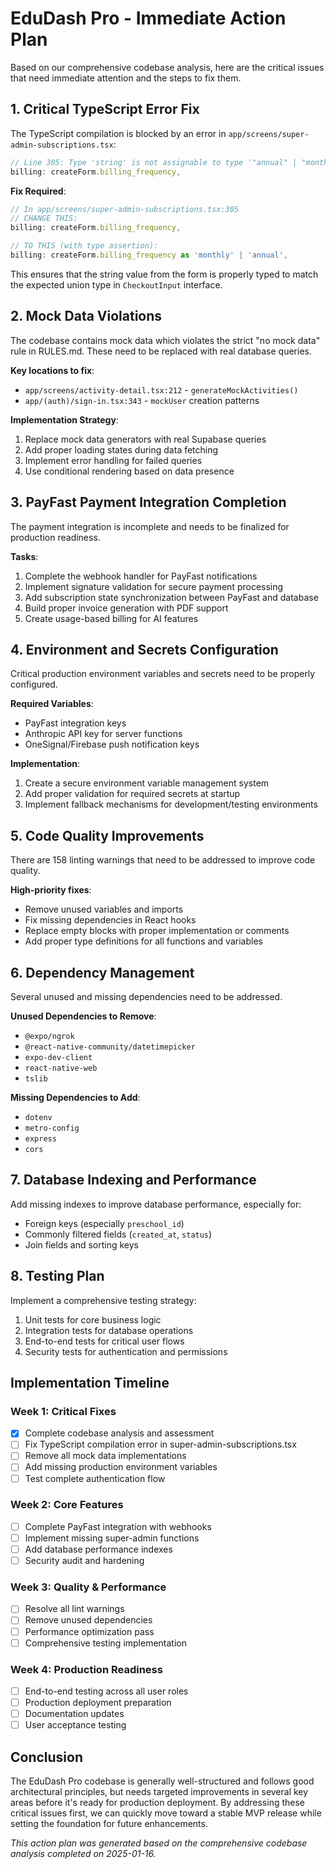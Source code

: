# EduDash Pro - Immediate Action Plan

Based on our comprehensive codebase analysis, here are the critical issues that need immediate attention and the steps to fix them.

## 1. Critical TypeScript Error Fix

The TypeScript compilation is blocked by an error in `app/screens/super-admin-subscriptions.tsx`:

```typescript
// Line 305: Type 'string' is not assignable to type '"annual" | "monthly"'
billing: createForm.billing_frequency,
```

**Fix Required**:

```typescript
// In app/screens/super-admin-subscriptions.tsx:305
// CHANGE THIS:
billing: createForm.billing_frequency,

// TO THIS (with type assertion):
billing: createForm.billing_frequency as 'monthly' | 'annual',
```

This ensures that the string value from the form is properly typed to match the expected union type in `CheckoutInput` interface.

## 2. Mock Data Violations

The codebase contains mock data which violates the strict "no mock data" rule in RULES.md. These need to be replaced with real database queries.

**Key locations to fix**:
- `app/screens/activity-detail.tsx:212` - `generateMockActivities()`
- `app/(auth)/sign-in.tsx:343` - `mockUser` creation patterns

**Implementation Strategy**:
1. Replace mock data generators with real Supabase queries
2. Add proper loading states during data fetching
3. Implement error handling for failed queries
4. Use conditional rendering based on data presence

## 3. PayFast Payment Integration Completion

The payment integration is incomplete and needs to be finalized for production readiness.

**Tasks**:
1. Complete the webhook handler for PayFast notifications
2. Implement signature validation for secure payment processing
3. Add subscription state synchronization between PayFast and database
4. Build proper invoice generation with PDF support
5. Create usage-based billing for AI features

## 4. Environment and Secrets Configuration

Critical production environment variables and secrets need to be properly configured.

**Required Variables**:
- PayFast integration keys
- Anthropic API key for server functions
- OneSignal/Firebase push notification keys

**Implementation**:
1. Create a secure environment variable management system
2. Add proper validation for required secrets at startup
3. Implement fallback mechanisms for development/testing environments

## 5. Code Quality Improvements

There are 158 linting warnings that need to be addressed to improve code quality.

**High-priority fixes**:
- Remove unused variables and imports
- Fix missing dependencies in React hooks
- Replace empty blocks with proper implementation or comments
- Add proper type definitions for all functions and variables

## 6. Dependency Management

Several unused and missing dependencies need to be addressed.

**Unused Dependencies to Remove**:
- `@expo/ngrok`
- `@react-native-community/datetimepicker`
- `expo-dev-client`
- `react-native-web`
- `tslib`

**Missing Dependencies to Add**:
- `dotenv`
- `metro-config`
- `express`
- `cors`

## 7. Database Indexing and Performance

Add missing indexes to improve database performance, especially for:
- Foreign keys (especially `preschool_id`)
- Commonly filtered fields (`created_at`, `status`)
- Join fields and sorting keys

## 8. Testing Plan

Implement a comprehensive testing strategy:
1. Unit tests for core business logic
2. Integration tests for database operations
3. End-to-end tests for critical user flows
4. Security tests for authentication and permissions

## Implementation Timeline

### Week 1: Critical Fixes
- [x] Complete codebase analysis and assessment
- [ ] Fix TypeScript compilation error in super-admin-subscriptions.tsx
- [ ] Remove all mock data implementations
- [ ] Add missing production environment variables
- [ ] Test complete authentication flow

### Week 2: Core Features
- [ ] Complete PayFast integration with webhooks
- [ ] Implement missing super-admin functions
- [ ] Add database performance indexes
- [ ] Security audit and hardening

### Week 3: Quality & Performance
- [ ] Resolve all lint warnings
- [ ] Remove unused dependencies
- [ ] Performance optimization pass
- [ ] Comprehensive testing implementation

### Week 4: Production Readiness
- [ ] End-to-end testing across all user roles
- [ ] Production deployment preparation
- [ ] Documentation updates
- [ ] User acceptance testing

## Conclusion

The EduDash Pro codebase is generally well-structured and follows good architectural principles, but needs targeted improvements in several key areas before it's ready for production deployment. By addressing these critical issues first, we can quickly move toward a stable MVP release while setting the foundation for future enhancements.

*This action plan was generated based on the comprehensive codebase analysis completed on 2025-01-16.*